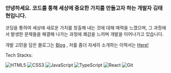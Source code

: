 ### 안녕하세요. 코드를 통해 세상에 중요한 가치를  만들고자 하는 개발자 김태현입니다.

<!--
**Unique0902/Unique0902** is a ✨ _special_ ✨ repository because its `README.md` (this file) appears on your GitHub profile.

Here are some ideas to get you started:

- 🔭 I’m currently working on ...
- 🌱 I’m currently learning ...
- 👯 I’m looking to collaborate on ...
- 🤔 I’m looking for help with ...
- 💬 Ask me about ...
- 📫 How to reach me: ...
- 😄 Pronouns: ...
- ⚡ Fun fact: ...
-->
코딩을 통하여 세상에 새로운 가치를 창출해 내는 것에 대해 매력을 느꼈으며, 그 과정에서 발생한 문제들을 해결해 나가는 과정에 쾌감을 느끼며 개발을 이어나가고 있습니다.

개발 고민을 담은 블로그는 [Blog](https://velog.io/@rla0591/posts) ,
저를 좀더 자세히 소개하는 이력서는  [Here!](https://foregoing-neem-ad2.notion.site/269793bbd6734addb902b5af30ff6068?pvs=4)

Tech Stacks:

![HTML5](https://img.shields.io/badge/-HTML5-F05032?style=for-the-badge&logo=html5&logoColor=ffffff)
![CSS3](https://img.shields.io/badge/-CSS3-007ACC?style=for-the-badge&logo=css3)
![JavaScript](https://img.shields.io/badge/-JavaScript-%23F7DF1C?style=for-the-badge&logo=javascript&logoColor=000000&labelColor=%23F7DF1C&color=%23FFCE5A)
![TypeScript](https://img.shields.io/badge/-TypeScript-007ACC?style=for-the-badge&logo=typescript&logoColor=white)
![React](https://img.shields.io/badge/-React-222222?style=for-the-badge&logo=react)
![Git](https://img.shields.io/badge/-Git-F05032?style=for-the-badge&logo=git&logoColor=ffffff)
